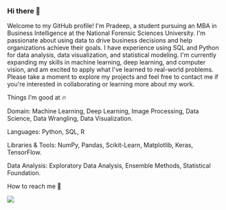### Hi there 👋

Welcome to my GitHub profile! I'm Pradeep, a student pursuing an MBA in Business Intelligence at the National Forensic Sciences University. I'm passionate about using data to drive business decisions and help organizations achieve their goals. I have experience using SQL and Python for data analysis, data visualization, and statistical modeling. I'm currently expanding my skills in machine learning, deep learning, and computer vision, and am excited to apply what I've learned to real-world problems. Please take a moment to explore my projects and feel free to contact me if you're interested in collaborating or learning more about my work.

Things I'm good at 🔥

Domain:   Machine Learning, Deep Learning, Image Processing, Data Science, Data Wrangling, Data Visualization.

Languages: Python, SQL, R

Libraries & Tools: NumPy, Pandas, Scikit-Learn, Matplotlib, Keras, TensorFlow.

Data Analysis: Exploratory Data Analysis, Ensemble Methods, Statistical Foundation.

How to reach me 📱

[<img target="_blank" src="https://img.icons8.com/doodle/64/000000/linkedin-circled.png"/>](https://www.linkedin.com/in/pradeep-mudaliar/)
